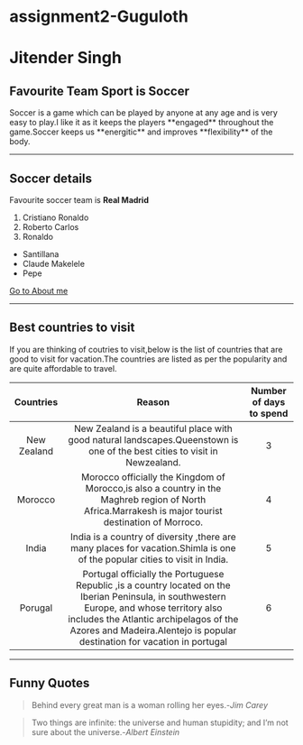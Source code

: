 # assignment2-Guguloth
# Jitender Singh 
## Favourite Team Sport is Soccer

<p>Soccer is a game which can be played by anyone at any age and is very easy to play.I like it as it keeps the players **engaged** throughout the game.Soccer keeps us **energitic** and improves **flexibility** of the body.</p>

----

## Soccer details

Favourite soccer team is **Real Madrid**
1. Cristiano Ronaldo
2. Roberto Carlos
3. Ronaldo

- Santillana
- Claude Makelele
- Pepe


[Go to About me](AboutMe.md)


-----

## Best countries to visit

If you are thinking of coutries to visit,below is the list of countries that are good to visit for vacation.The countries are listed as per the popularity and are quite affordable to travel.

|Countries  |Reason|Number of days to spend|
|:--------:|:-----:|:-----:|
| New Zealand | New Zealand is a beautiful place with good natural landscapes.Queenstown is one of the best cities to visit in Newzealand.|3|
|Morocco    |Morocco officially the Kingdom of Morocco,is also a country in the Maghreb region of North Africa.Marrakesh is major tourist destination of Morroco.|4|
|India      |India is a country of diversity ,there are many places for vacation.Shimla is one of the popular cities to visit in India.|5|
|Porugal    |Portugal officially the Portuguese Republic ,is a country located on the Iberian Peninsula, in southwestern Europe, and whose territory also includes the Atlantic archipelagos of the Azores and Madeira.Alentejo is popular destination for vacation in portugal|6|

---
## Funny Quotes

>Behind every great man is a woman rolling her eyes.-*Jim Carey*

>Two things are infinite: the universe and human stupidity; and I’m not sure about the universe.-*Albert Einstein*








